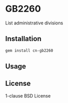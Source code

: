# GB2260

List administrative divisions

## Installation

```zsh
gem install cn-gb2260
```

## Usage

## License

1-clause BSD License
